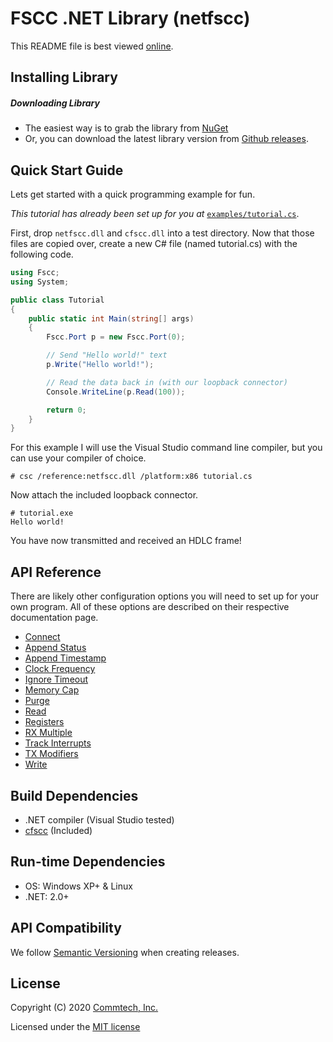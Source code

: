 # FSCC .NET Library (netfscc)
This README file is best viewed [online](http://github.com/commtech/netfscc/).

## Installing Library

##### Downloading Library
- The easiest way is to grab the library from [NuGet](https://www.nuget.org/packages/netfscc/)
- Or, you can download the latest library version from [Github releases](https://github.com/commtech/netfscc/releases).


## Quick Start Guide

Lets get started with a quick programming example for fun.

_This tutorial has already been set up for you at_ [`examples/tutorial.cs`](examples/tutorial.cs).

First, drop `netfscc.dll` and `cfscc.dll` into a test directory. Now that those files are copied over, create a new C# file (named tutorial.cs) with the following code.

```c#
using Fscc;
using System;

public class Tutorial
{
    public static int Main(string[] args)
    {
   		Fscc.Port p = new Fscc.Port(0);

        // Send "Hello world!" text
        p.Write("Hello world!");

        // Read the data back in (with our loopback connector)
        Console.WriteLine(p.Read(100));

        return 0;
    }
}
```

For this example I will use the Visual Studio command line compiler, but you can use your compiler of choice.

```
# csc /reference:netfscc.dll /platform:x86 tutorial.cs
```

Now attach the included loopback connector.

```
# tutorial.exe
Hello world!
```

You have now transmitted and received an HDLC frame!


## API Reference

There are likely other configuration options you will need to set up for your own program. All of these options are described on their respective documentation page.

- [Connect](docs/connect.md)
- [Append Status](docs/append-status.md)
- [Append Timestamp](docs/append-timestamp.md)
- [Clock Frequency](docs/clock-frequency.md)
- [Ignore Timeout](docs/ignore-timeout.md)
- [Memory Cap](docs/memory-cap.md)
- [Purge](docs/purge.md)
- [Read](docs/read.md)
- [Registers](docs/registers.md)
- [RX Multiple](docs/rx-multiple.md)
- [Track Interrupts](docs/track-interrupts.md)
- [TX Modifiers](docs/tx-modifiers.md)
- [Write](docs/write.md)


## Build Dependencies
- .NET compiler (Visual Studio tested)
- [cfscc](https://github.com/commtech/cfscc/) (Included)


## Run-time Dependencies
- OS: Windows XP+ & Linux
- .NET: 2.0+


## API Compatibility
We follow [Semantic Versioning](http://semver.org/) when creating releases.


## License

Copyright (C) 2020 [Commtech, Inc.](https://fastcomproducts.com/)

Licensed under the [MIT license](https://opensource.org/licenses/MIT)

